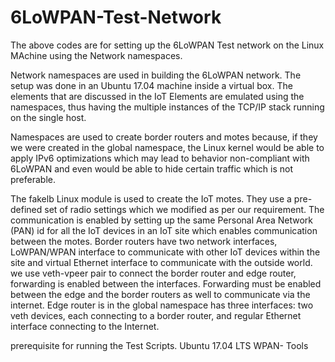 # 6LoWPAN-Test-Network

The above codes are for setting up the 6LoWPAN Test network on the Linux MAchine using the Network namespaces.

Network namespaces are used in building the 6LoWPAN network. The setup was done in an Ubuntu 17.04 machine inside a virtual box. The elements that are discussed in the IoT Elements are emulated using the namespaces, thus having the multiple instances of the TCP/IP stack running on the single host.

Namespaces are used to create border routers and motes because, if they we were created in the global namespace, the Linux kernel would be able to apply IPv6 optimizations which may lead to behavior non-compliant with 6LoWPAN and even would be able to hide certain traffic which is not preferable.

The fakelb Linux module is used to create the IoT motes. They use a pre-defined set of radio settings which we modified as per our requirement. The communication is enabled by setting up the same Personal Area Network (PAN) id for all the IoT devices in an IoT site which enables communication between the motes. Border routers have two network interfaces, LoWPAN/WPAN interface to communicate with other IoT devices within the site and virtual Ethernet interface to communicate with the outside world. we use veth-vpeer pair to connect the border router and edge router, forwarding is enabled between the interfaces. Forwarding must be enabled between the edge and the border routers as well to communicate via the internet. Edge router is in the global namespace has three interfaces: two veth devices, each connecting to a border router, and regular Ethernet interface connecting to the Internet.

prerequisite for running the Test Scripts.
Ubuntu 17.04 LTS
WPAN- Tools

